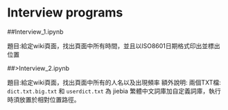 # Interview programs


##Interview_1.ipynb

題目:給定wiki頁面，找出頁面中所有時間，並且以ISO8601日期格式印出並標出位置


##>Interview_2.ipynb

題目:給定wiki頁面，找出頁面中所有的人名以及出現頻率
額外說明: 兩個TXT檔: `dict.txt.big.txt` 和 `userdict.txt` 為 jiebia 繁體中文詞庫加自定義詞庫，執行時須放置於相對位置路徑。


